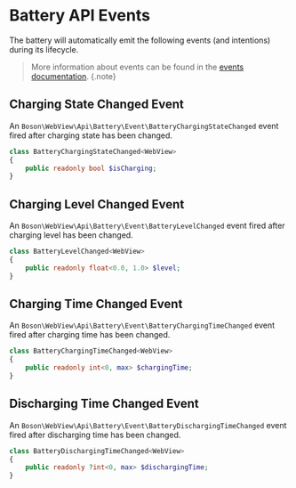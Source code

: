 
# Battery API Events

<primary-label ref="events"/>
<show-structure for="chapter" depth="2"/>

The battery will automatically emit the following events (and intentions)
during its lifecycle.

> More information about events can be found in the <a href="events.md">events 
> documentation</a>.
{.note}

## Charging State Changed Event

An `Boson\WebView\Api\Battery\Event\BatteryChargingStateChanged` event fired 
after charging state has been changed.

```php
class BatteryChargingStateChanged<WebView>
{
    public readonly bool $isCharging;
}
```

## Charging Level Changed Event

An `Boson\WebView\Api\Battery\Event\BatteryLevelChanged` event fired
after charging level has been changed.

```php
class BatteryLevelChanged<WebView>
{
    public readonly float<0.0, 1.0> $level;
}
```

## Charging Time Changed Event

An `Boson\WebView\Api\Battery\Event\BatteryChargingTimeChanged` event fired
after charging time has been changed.

```php
class BatteryChargingTimeChanged<WebView>
{
    public readonly int<0, max> $chargingTime;
}
```

## Discharging Time Changed Event

An `Boson\WebView\Api\Battery\Event\BatteryDischargingTimeChanged` event fired
after discharging time has been changed.

```php
class BatteryDischargingTimeChanged<WebView>
{
    public readonly ?int<0, max> $dischargingTime;
}
```
